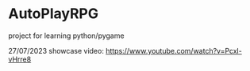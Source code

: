 # AutoPlayRPG
 project for learning python/pygame
 
 27/07/2023 showcase video:
 https://www.youtube.com/watch?v=Pcxl-vHrre8
